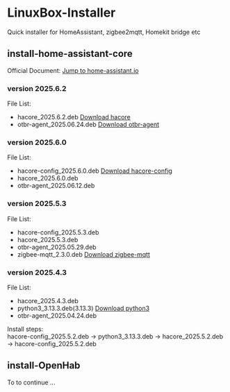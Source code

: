 # LinuxBox-Installer

Quick installer for HomeAssistant, zigbee2mqtt, Homekit bridge etc

## install-home-assistant-core

Official Document: [Jump to home-assistant.io](https://www.home-assistant.io/installation/linux#install-home-assistant-core)

### version 2025.6.2
File List:
- hacore_2025.6.2.deb [Download hacore](https://github.com/thirdreality/LinuxBox-Installer/releases/download/2025.6.2/hacore_2025.6.2.deb)
- otbr-agent_2025.06.24.deb [Download otbr-agent](https://github.com/thirdreality/LinuxBox-Installer/releases/download/2025.6.2/otbr-agent_2025.06.24.deb)
  
### version 2025.6.0
File List:
- hacore-config_2025.6.0.deb [Download hacore-config](https://github.com/thirdreality/LinuxBox-Installer/releases/download/2025.6.0/hacore-config_2025.6.0.deb)
- hacore_2025.6.0.deb
- otbr-agent_2025.06.12.deb

### version 2025.5.3
File List:
- hacore-config_2025.5.3.deb 
- hacore_2025.5.3.deb 
- otbr-agent_2025.05.29.deb 
- zigbee-mqtt_2.3.0.deb [Download zigbee-mqtt](https://github.com/thirdreality/LinuxBox-Installer/releases/download/2025.5.3/zigbee-mqtt_2.3.0.deb)

### version 2025.4.3
File List:
- hacore_2025.4.3.deb
- python3_3.13.3.deb(3.13.3) [Download python3](https://github.com/thirdreality/LinuxBox-Installer/releases/download/2025.4.3/python3_3.13.3.deb)
- otbr-agent_2025.04.24.deb 


Install steps:<br>
hacore-config_2025.5.2.deb -> python3_3.13.3.deb -> hacore_2025.5.2.deb -> hacore-config_2025.5.2.deb

## install-OpenHab

To to continue ...

